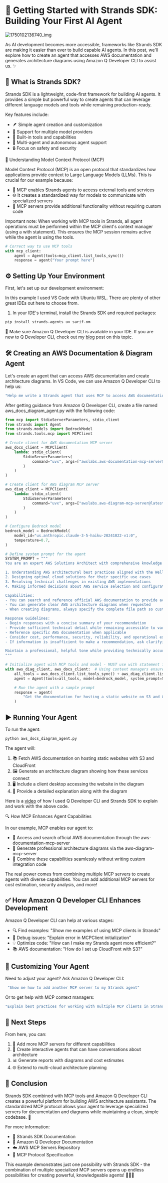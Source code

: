 # 🚀 Getting Started with Strands SDK: Building Your First AI Agent

![1750102136740_img](https://github.com/user-attachments/assets/d4b4372b-c41c-4ac1-9f76-673f62066859)

As AI development becomes more accessible, frameworks like Strands SDK are making it easier than ever to build capable AI agents. In this post, we'll explore how to create an agent that accesses AWS documentation and generates architecture diagrams using Amazon Q Developer CLI to assist us. ✨


## 🤔 What is Strands SDK?

Strands SDK is a lightweight, code-first framework for building AI agents. It provides a simple but powerful way to create agents that can leverage different language models and tools while remaining production-ready.

Key features include:

* 🪶 Simple agent creation and customization
* 🔄 Support for multiple model providers
* 🧰 Built-in tools and capabilities
* 👥 Multi-agent and autonomous agent support
* 🔒 Focus on safety and security

🔌 Understanding Model Context Protocol (MCP)

Model Context Protocol (MCP) is an open protocol that standardizes how applications provide context to Large Language Models (LLMs). This is crucial for our example because:


* 🧩 MCP enables Strands agents to access external tools and services
* 🌐 It creates a standardized way for models to communicate with specialized servers
* 🧰 MCP servers provide additional functionality without requiring custom code

Important note: When working with MCP tools in Strands, all agent operations must be performed within the MCP client's context manager (using a with statement). This ensures the MCP session remains active while the agent is using the tools.

```python
# Correct way to use MCP tools
with mcp_client:
    agent = Agent(tools=mcp_client.list_tools_sync())
    response = agent("Your prompt here")
```


## ⚙️ Setting Up Your Environment

First, let's set up our development environment:

In this example I used VS Code with Ubuntu WSL. There are plenty of other great IDEs out here to choose from.

1. In your IDE's terminal, install the Strands SDK and required packages:

```bash
pip install strands-agents uv sarif-om
```


🧩 Make sure Amazon Q Developer CLI is available in your IDE. If you are new to Q Developer CLI, check out my [blog](https://ava11235.github.io/2025/06/11/q-developer-cli.html) post on this topic.

## 🛠️ Creating an AWS Documentation & Diagram Agent

Let's create an agent that can access AWS documentation and create architecture diagrams. In VS Code, we can use Amazon Q Developer CLI to help us:

```bash
"Help me write a Strands agent that uses MCP to access AWS documentation and create architecture diagrams"
```

After getting guidance from Amazon Q Developer CLI, create a file named aws_docs_diagram_agent.py with the following code:

```python
from mcp import StdioServerParameters, stdio_client
from strands import Agent
from strands.models import BedrockModel
from strands.tools.mcp import MCPClient

# Create client for AWS documentation MCP server
aws_docs_client = MCPClient(
    lambda: stdio_client(
        StdioServerParameters(
            command="uvx", args=["awslabs.aws-documentation-mcp-server@latest"]
        )
    )
)

# Create client for AWS diagram MCP server
aws_diag_client = MCPClient(
    lambda: stdio_client(
        StdioServerParameters(
            command="uvx", args=["awslabs.aws-diagram-mcp-server@latest"]
        )
    )
)

# Configure Bedrock model
bedrock_model = BedrockModel(
    model_id="us.anthropic.claude-3-5-haiku-20241022-v1:0",
    temperature=0.7,
)

# Define system prompt for the agent
SYSTEM_PROMPT = """
You are an expert AWS Solutions Architect with comprehensive knowledge of AWS services, architectures, and best practices. Your purpose is to assist customers in:

1. Understanding AWS architectural best practices aligned with the Well-Architected Framework
2. Designing optimal cloud solutions for their specific use cases
3. Resolving technical challenges in existing AWS implementations
4. Making informed decisions about AWS service selection and configuration

Capabilities:
- You can search and reference official AWS documentation to provide accurate, up-to-date information
- You can generate clear AWS architecture diagrams when requested
- When creating diagrams, always specify the complete file path so customers can easily locate them

Response Guidelines:
- Begin responses with a concise summary of your recommendation
- Provide sufficient technical detail while remaining accessible to varying technical backgrounds
- Reference specific AWS documentation when applicable
- Consider cost, performance, security, reliability, and operational excellence in your recommendations
- If information is insufficient to make a recommendation, ask clarifying questions

Maintain a professional, helpful tone while providing technically accurate guidance.
"""

# Initialize agent with MCP tools and model - MUST use with statement for MCP context
with aws_diag_client, aws_docs_client:  # Using context managers ensures MCP connections stay active
    all_tools = aws_docs_client.list_tools_sync() + aws_diag_client.list_tools_sync()
    agent = Agent(tools=all_tools, model=bedrock_model, system_prompt=SYSTEM_PROMPT)

    # Run the agent with a sample prompt
    response = agent(
        "Get the documentation for hosting a static website on S3 and CloudFront and then create a diagram of the services including a client desktop accessing the website"
    )
```


## ▶️ Running Your Agent

To run the agent:
```bash
python aws_docs_diagram_agent.py
```

The agent will:

1. 📚 Fetch AWS documentation on hosting static websites with S3 and CloudFront
2. 🖼️ Generate an architecture diagram showing how these services connect
3. 🖥️ Include a client desktop accessing the website in the diagram
4. 📝 Provide a detailed explanation along with the diagram

Here is a [video](https://www.youtube.com/watch?v=pqEypzSw58c&t=70s0) of how I used Q Developer CLI and Strands SDK to explain and work with the above code.

🔍 How MCP Enhances Agent Capabilities

In our example, MCP enables our agent to:

* 📘 Access and search official AWS documentation through the aws-documentation-mcp-server
* 🎨 Generate professional architecture diagrams via the aws-diagram-mcp-server
* 🔄 Combine these capabilities seamlessly without writing custom integration code

The real power comes from combining multiple MCP servers to create agents with diverse capabilities. You can add additional MCP servers for cost estimation, security analysis, and more!


## ✅ How Amazon Q Developer CLI Enhances Development

Amazon Q Developer CLI can help at various stages:


* 🔍 Find examples:  "Show me examples of using MCP clients in Strands"
* 🐛 Debug issues: "Explain error in MCPClient initialization"
* 💡 Optimize code:  "How can I make my Strands agent more efficient?"
* 📚 AWS documentation: "How do I set up CloudFront with S3?"

## 🔄 Customizing Your Agent

Need to adjust your agent? Ask Amazon Q Developer CLI:

```bash
 "Show me how to add another MCP server to my Strands agent"
```

Or to get help with MCP context managers:

```bash
"Explain best practices for working with multiple MCP clients in Strands"
```


## 🔮 Next Steps

From here, you can:

1. 🧩 Add more MCP servers for different capabilities
2. 🔄 Create interactive agents that can have conversations about architecture
3. 📊 Generate reports with diagrams and cost estimates
4. 🌐 Extend to multi-cloud architecture planning

## 🏁 Conclusion

Strands SDK combined with MCP tools and Amazon Q Developer CLI creates a powerful platform for building AWS architecture assistants. The standardized MCP protocol allows your agent to leverage specialized servers for documentation and diagrams while maintaining a clean, simple codebase. 🌟

For more information:

* 📘 Strands SDK Documentation
* 🤖 Amazon Q Developer Documentation
* ☁️ AWS MCP Servers Repository
* 🔌 MCP Protocol Specification

This example demonstrates just one possibility with Strands SDK - the combination of multiple specialized MCP servers opens up endless possibilities for creating powerful, knowledgeable agents! 🚀🤖✨

